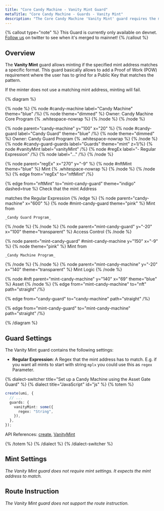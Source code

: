 ```yaml
---
title: "Core Candy Machine - Vanity Mint Guard"
metaTitle: "Core Candy Machine - Guards - Vanity Mint"
description: "The Core Candy Machine 'Vanity Mint' guard requires the minter to provide a specific vanity mint as Asset Address"
---
```


{% callout type="note" %}
This Guard is currently only available on devnet. [Follow us](https://x.com/metaplex) on twitter to see when it's merged to mainnet!
{% /callout %}

## Overview

The **Vanity Mint** guard allows minting if the specified mint address matches a specific format. This guard basically allows to add a Proof of Work (POW) requirement where the user has to grind for a Public Key that matches the pattern.

If the minter does not use a matching mint address, minting will fail.

{% diagram  %}

{% node %}
{% node #candy-machine label="Candy Machine" theme="blue" /%}
{% node theme="dimmed" %}
Owner: Candy Machine Core Program {% .whitespace-nowrap %}
{% /node %}
{% /node %}

{% node parent="candy-machine" y="100" x="20" %}
{% node #candy-guard label="Candy Guard" theme="blue" /%}
{% node theme="dimmed" %}
Owner: Candy Guard Program {% .whitespace-nowrap %}
{% /node %}
{% node #candy-guard-guards label="Guards" theme="mint" z=1/%}
{% node #vanityMint label="vanityMint" /%}
{% node #regEx label="- Regular Expression" /%}
{% node label="..." /%}
{% /node %}

{% node parent="regEx" x="270" y="-9"  %}
{% node #nftMint theme="blue" %}
Mint {% .whitespace-nowrap %}
{% /node %}
{% /node %}
{% edge from="regEx" to="nftMint" /%}


{% edge from="nftMint" to="mint-candy-guard" theme="indigo" dashed=true %}
Check that the mint Address

matches the Regular Expression
{% /edge %}
{% node parent="candy-machine" x="600" %}
  {% node #mint-candy-guard theme="pink" %}
    Mint from

    _Candy Guard Program_
  {% /node %}
{% /node %}
{% node parent="mint-candy-guard" y="-20" x="100" theme="transparent" %}
  Access Control
{% /node %}

{% node parent="mint-candy-guard" #mint-candy-machine y="150" x="-9" %}
  {% node theme="pink" %}
    Mint from 
    
    _Candy Machine Program_
  {% /node %}
{% /node %}
{% node parent="mint-candy-machine" y="-20" x="140" theme="transparent" %}
  Mint Logic
{% /node %}

{% node #nft parent="mint-candy-machine" y="140" x="69" theme="blue" %}
  Asset
{% /node %}
{% edge from="mint-candy-machine" to="nft" path="straight" /%}

{% edge from="candy-guard" to="candy-machine" path="straight" /%}

{% edge from="mint-candy-guard" to="mint-candy-machine" path="straight" /%}

{% /diagram %}

## Guard Settings

The Vanity Mint guard contains the following settings:

- **Regular Expression**: A Regex that the mint address has to match. E.g. if you want all mints to start with string `mplx` you could use this as `regex` Parameter.

{% dialect-switcher title="Set up a Candy Machine using the Asset Gate Guard" %}
{% dialect title="JavaScript" id="js" %}
{% totem %}

```ts
create(umi, {
  // ...
  guards: {
    vanityMint: some({
      regex: "String",
    }),
  },
});
```

API References: [create](https://mpl-core-candy-machine.typedoc.metaplex.com/functions/create.html), [VanityMint](https://mpl-core-candy-machine.typedoc.metaplex.com/types/VanityMint.html)

{% /totem %}
{% /dialect %}
{% /dialect-switcher %}

## Mint Settings

_The Vanity Mint guard does not require mint settings. It expects the mint address to match._

## Route Instruction

_The Vanity Mint guard does not support the route instruction._
